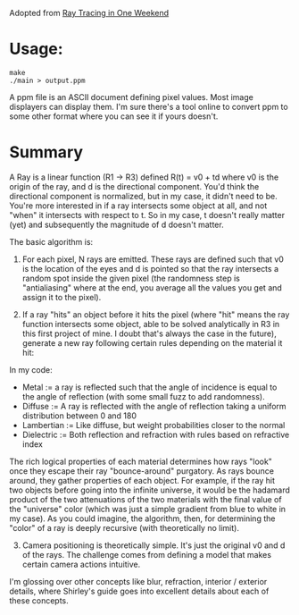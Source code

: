 Adopted from [Ray Tracing in One Weekend](https://raytracing.github.io/books/RayTracingInOneWeekend.html)

# Usage:
```
make 
./main > output.ppm
```

A ppm file is an ASCII document defining pixel values. Most image displayers can display them. I'm sure there's a tool online to convert ppm to some other format where you can see it if yours doesn't.

# Summary
A Ray is a linear function (R1 -> R3) defined R(t) = v0 + td where v0 is the origin of the ray, and d is the directional component. You'd think the directional component is normalized, but in my case, it didn't need to be. You're more interested in if a ray intersects some object at all, and not "when" it intersects with respect to t. So in my case, t doesn't really matter (yet) and subsequently the magnitude of d doesn't matter.

The basic algorithm is:

1. For each pixel, N rays are emitted. These rays are defined such that v0 is the location of the eyes and d is pointed so that the ray intersects a random spot inside the given pixel (the randomness step is "antialiasing" where at the end, you average all the values you get and assign it to the pixel).

2. If a ray "hits" an object before it hits the pixel (where "hit" means the ray function intersects some object, able to be solved analytically in R3 in this first project of mine. I doubt that's always the case in the future), generate a new ray following certain rules depending on the material it hit:

In my code:
  - Metal := a ray is reflected such that the angle of incidence is equal to the angle of reflection (with some small fuzz to add randomness).
  - Diffuse := A ray is reflected with the angle of reflection taking a uniform distribution between 0 and 180
  - Lambertian := Like diffuse, but weight probabilities closer to the normal
  - Dielectric := Both reflection and refraction with rules based on refractive index
 
The rich logical properties of each material determines how rays "look" once they escape their ray "bounce-around" purgatory. As rays bounce around, they gather properties of each object. For example, if the ray hit two objects before going into the infinite universe, it would be the hadamard product of the two attenuations of the two materials with the final value of the "universe" color (which was just a simple gradient from blue to white in my case). As you could imagine, the algorithm, then, for determining the "color" of a ray is deeply recursive (with theoretically no limit).

3. Camera positioning is theoretically simple. It's just the original v0 and d of the rays. The challenge comes from defining a model that makes certain camera actions intuitive. 

I'm glossing over other concepts like blur, refraction, interior / exterior details, where Shirley's guide goes into excellent details about each of these concepts.
